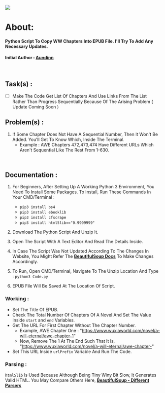 <img src="https://img.shields.io/badge/Version-2.1.1-brightgreen.svg" ></img>
# About: 
<h4>Python Script To Copy WW Chapters Into EPUB File. I'll Try To Add Any Necessary Updates.</h4>


<h4> Initial Author :  <a href="https://forum.wuxiaworld.com/profile/Aundinn">Aundinn</a> </h4>

<br/>

## Task(s) :
- [ ] Make The Code Get List Of Chapters And Use Links From The List Rather Than Progress Sequentially Because Of The Arising Problem ( Update Coming Soon )


## Problem(s) :
1. If Some Chapter Does Not Have A Sequential Number, Then It Won't Be Added. You'll Get To Know Which, Inside The Terminal.
   * Example : AWE Chapters 472,473,474 Have Different URLs Which Aren't Sequential Like The Rest From 1-630.
   
<br/>

## Documentation :
1. For Beginners, After Setting Up A Working Python 3 Environment, You Need To Install Some Packages. To Install, Run These Commands In Your CMD/Terminal :
   * `pip3 install bs4`
   * `pip3 install ebooklib`
   * `pip3 install cfscrape`
   * `pip3 install html5lib=="0.9999999"` 

2. Download The Python Script And Unzip It.

3. Open The Script With A Text Editor And Read The Details Inside.

4. In Case The Script Was Not Updated According To The Changes In Website, You Might Refer The [**BeautifulSoup Docs**](https://www.crummy.com/software/BeautifulSoup/bs4/doc/) To Make Changes Accordingly.

4. To Run, Open CMD/Terminal, Navigate To The Unzip Location And Type :
  `python3 Code.py`

5. EPUB File Will Be Saved At The Location Of Script.

### Working :
* Set The Title Of EPUB.
* Check The Total Number Of Chapters Of A Novel And Set The Value Inside `start` and `end` Variables.
* Get The URL For First Chapter Without The Chapter Number.
  * Example, AWE Chapter One : "https://www.wuxiaworld.com/novel/a-will-eternal/awe-chapter-1"
  * Now, Remove The 1 At The End Such That It Is, "https://www.wuxiaworld.com/novel/a-will-eternal/awe-chapter-"
* Set This URL Inside `urlPrefix` Variable And Run The Code.


### Parsing :
`html5lib` Is Used Because Although Being Tiny Winy Bit Slow, It Generates Valid HTML. You May Compare Others Here, [**BeautifulSoup - Different Parsers**](https://www.crummy.com/software/BeautifulSoup/bs4/doc/#installing-a-parser)

